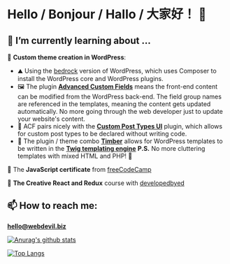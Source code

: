 # Hello / Bonjour / Hallo / 大家好！ 👋

## 🌱 I’m currently learning about ...

📔 **Custom theme creation in WordPress**:

- ⛰️ Using the [bedrock](https://roots.io/bedrock) version of WordPress, which uses Composer to install the WordPress core and WordPress plugins.
- 🖼️ The plugin **[Advanced Custom Fields](https://www.advancedcustomfields.com)** means the front-end content can be modified from the WordPress back-end. The field group names are referenced in the templates, meaning the content gets updated automatically. No more going through the web developer just to update your website's content.
- 📰 ACF pairs nicely with the **[Custom Post Types UI](https://wordpress.org/plugins/custom-post-type-ui/)** plugin, which allows for custom post types to be declared without writing code.
- 📐 The plugin / theme combo **[Timber](https://www.upstatement.com/timber)** allows for WordPress templates to be written in the **[Twig templating engine](https://twig.symfony.com/)** **P.S.** No more cluttering templates with mixed HTML and PHP! 🤢

🤔 The **JavaScript certificate** from [freeCodeCamp](https://freecodecamp.org)

🤩 **The Creative React and Redux** course with [developedbyed](https://developedbyed.com/)

## 📫 How to reach me:

**hello@webdevil.biz**

[![Anurag's github stats](https://github-readme-stats.vercel.app/api?username=hdevilbiss&count_private=true)](https://github.com/anuraghazra/github-readme-stats)

[![Top Langs](https://github-readme-stats.vercel.app/api/top-langs/?username=hdevilbiss&count_private=true)](https://github.com/anuraghazra/github-readme-stats)

<!-- -
- 🤔 I’m looking for help with unit testing JavaScript and PHP / WordPress - Do you have any projects to recommend?
- 👯 I’m looking to collaborate on JavaScript or PHP projects - I offer commits with description, punctuation, and the occasional emoji 😎
- 💬 Ask me about ...
- ⚡ Fun fact: ... -->
